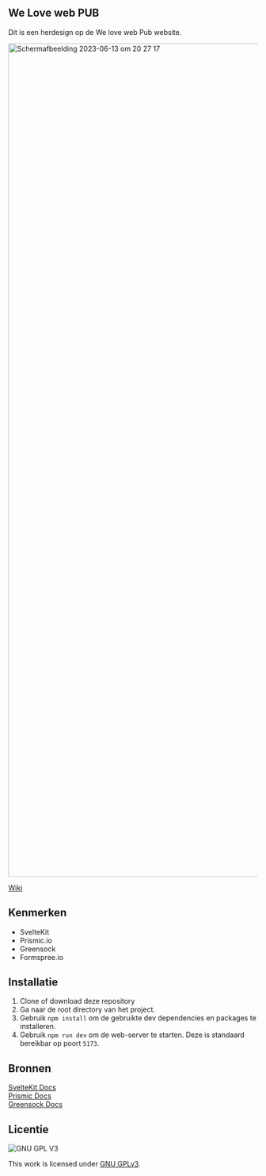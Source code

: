 
## We Love web PUB

Dit is een herdesign op de We love web Pub website.

<img width="1679" alt="Schermafbeelding 2023-06-13 om 20 27 17" src="https://github.com/SCNMC/Meesterproef-LuckyKat/assets/90189750/9453e82f-cc7a-4c4b-8ba2-d4399401c41a">




[Wiki]()
## Kenmerken

* SvelteKit
* Prismic.io
* Greensock
* Formspree.io

## Installatie

1. Clone of download deze repository
2. Ga naar de root directory van het project.
3. Gebruik `npm install` om de gebruikte dev dependencies en packages te installeren.
4. Gebruik `npm run dev` om de web-server te starten. Deze is standaard bereikbar op poort `5173`.

## Bronnen

[SvelteKit Docs](https://kit.svelte.dev/docs/introduction)
<br>
[Prismic Docs](https://prismic.io/docs/technologies/svelte)
<br>
[Greensock Docs](https://greensock.com/docs/)





## Licentie

![GNU GPL V3](https://www.gnu.org/graphics/gplv3-127x51.png)

This work is licensed under [GNU GPLv3](./LICENSE).
